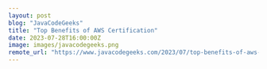 ```yaml
---
layout: post
blog: "JavaCodeGeeks"
title: "Top Benefits of AWS Certification"
date: 2023-07-28T16:00:00Z
image: images/javacodegeeks.png
remote_url: "https://www.javacodegeeks.com/2023/07/top-benefits-of-aws-certification.html"
---
```

